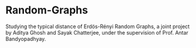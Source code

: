 # Random-Graphs
Studying the typical distance of Erdös-Rényi Random Graphs, a joint project by Aditya Ghosh and Sayak Chatterjee, under the supervision of Prof. Antar Bandyopadhyay.
